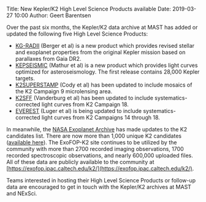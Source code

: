 Title: New Kepler/K2 High Level Science Products available
Date: 2019-03-27 10:00
Author: Geert Barentsen

Over the past six months, the Kepler/K2 data archive at MAST has added or updated the following five High Level Science Products:

* [KG-RADII](https://archive.stsci.edu/prepds/kg-radii) (Berger et al) is a new product which provides revised stellar and exoplanet properties from the original Kepler mission based on parallaxes from Gaia DR2.
* [KEPSEISMIC](https://archive.stsci.edu/prepds/kepseismic) (Mathur et al) is a new product which provides light curves optimized for asteroseismology. The first release contains 28,000 Kepler targets.
* [K2SUPERSTAMP](https://archive.stsci.edu/prepds/k2superstamp) (Cody et al) has been updated to include mosaics of the K2 Campaign 9 microlensing area.
* [K2SFF](https://archive.stsci.edu/prepds/k2sff) (Vanderburg et al) has been updated to include systematics-corrected light curves from K2 Campaign 18.
* [EVEREST](https://archive.stsci.edu/prepds/everest) (Luger et al) is being updated to include systematics-corrected light curves from K2 Campaigns 14 through 18.

In meanwhile, the [NASA Exoplanet Archive](https://exoplanetarchive.ipac.caltech.edu) has made updates to the K2 candidates list.  There are now more than 1,000 unique K2 candidates ([available here](https://exoplanetarchive.ipac.caltech.edu/cgi-bin/TblView/nph-tblView?app=ExoTbls&config=k2candidates)).  The ExoFOP-K2 site continues to be utilized by the community with more than 2700 recorded imaging observations, 1700 recorded spectroscopic observations, and nearly 600,000 uploaded files.  All of these data are publicly available to the community at [https://exofop.ipac.caltech.edu/k2/](https://exofop.ipac.caltech.edu/k2/).

Teams interested in hosting their High Level Science Products or follow-up data are encouraged to get in touch with the Kepler/K2 archives at MAST and NExSci.


